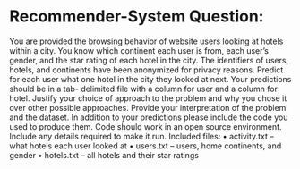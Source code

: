 # Recommender-System Question:


You are provided the browsing behavior of website users looking at hotels within a city. You know which continent each user is from, each user’s gender, and the star rating of each hotel in the city. The identifiers of users, hotels, and continents have been anonymized for privacy reasons.
Predict for each user what one hotel in the city they looked at next. Your predictions should be in a tab- delimited file with a column for user and a column for hotel.
Justify your choice of approach to the problem and why you chose it over other possible approaches. Provide your interpretation of the problem and the dataset.
In addition to your predictions please include the code you used to produce them. Code should work in an open source environment. Include any details required to make it run.
Included files:
• activity.txt – what hotels each user looked at
• users.txt – users, home continents, and gender
• hotels.txt – all hotels and their star ratings
